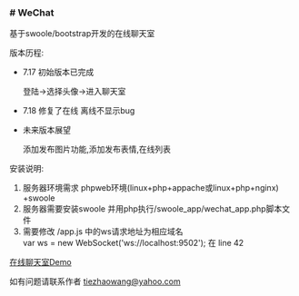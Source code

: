 <!doctype html>
<html lang="en">
<head>
    <meta charset="UTF-8">
</head>
<body>
<h3># WeChat</h3>
基于swoole/bootstrap开发的在线聊天室


<p>版本历程:</p>
<ul>
    <li>
        <p>7.17 初始版本已完成</p>
        <p>登陆->选择头像->进入聊天室</p>
    </li>
    <li>
        <p>7.18 修复了在线 离线不显示bug</p>
    </li>
    <li>
        <p>未来版本展望</p>
        <p>添加发布图片功能,添加发布表情,在线列表</p>
    </li>
</ul>


<p>安装说明:</p>
<ol>
    <li>服务器环境需求 phpweb环境(linux+php+appache或linux+php+nginx) +swoole</li>
    <li>服务器需要安装swoole 并用php执行/swoole_app/wechat_app.php脚本文件</li>
    <li>需要修改 /app.js 中的ws请求地址为相应域名<br>
        var ws = new WebSocket('ws://localhost:9502');  在 line 42
    </li>
</ol>


<P><a href="http://www.wangtiezhao.bid/wechat/login.html">在线聊天室Demo</a></P>

如有问题请联系作者 tiezhaowang@yahoo.com
</body>
</html>







